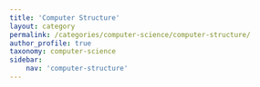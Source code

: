 ```yaml
---
title: 'Computer Structure'
layout: category
permalink: /categories/computer-science/computer-structure/
author_profile: true
taxonomy: computer-science
sidebar:
    nav: 'computer-structure'
---
```

